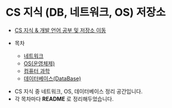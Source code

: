 # CS 지식 (DB, 네트워크, OS) 저장소

* [CS 지식 & 개발 언어 공부 및 저장소 이동](https://github.com/Hasegos/backendStudy)

* 목차
    * [네트워크](https://github.com/Hasegos/Study_CS/tree/master/Computer%20Science/NetWork)
    * [OS(운영체제)](https://github.com/Hasegos/Study_CS/tree/master/Computer%20Science/Operating%20System)
    * [컴퓨터 과학](https://github.com/Hasegos/backendStudy/tree/master/Computer%20Science/What%20Computer%20Science)
    * [데이터베이스(DataBase)]()
    
+ CS 지식 중 네트워크, OS, 데이터베이스 정리 공간입니다.
+ 각 목차마다 **README** 로 정리해두었습니다.